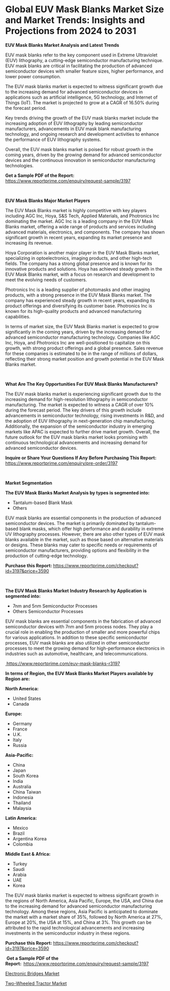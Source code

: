 <p><h1>Global EUV Mask Blanks Market Size and Market Trends: Insights and Projections from 2024 to 2031</h1></p><p><strong>EUV Mask Blanks Market Analysis and Latest Trends</strong></p>
<p><p>EUV mask blanks refer to the key component used in Extreme Ultraviolet (EUV) lithography, a cutting-edge semiconductor manufacturing technique. EUV mask blanks are critical in facilitating the production of advanced semiconductor devices with smaller feature sizes, higher performance, and lower power consumption.</p><p>The EUV mask blanks market is expected to witness significant growth due to the increasing demand for advanced semiconductor devices in applications such as artificial intelligence, 5G technology, and Internet of Things (IoT). The market is projected to grow at a CAGR of 16.50% during the forecast period.</p><p>Key trends driving the growth of the EUV mask blanks market include the increasing adoption of EUV lithography by leading semiconductor manufacturers, advancements in EUV mask blank manufacturing technology, and ongoing research and development activities to enhance the performance of EUV lithography systems.</p><p>Overall, the EUV mask blanks market is poised for robust growth in the coming years, driven by the growing demand for advanced semiconductor devices and the continuous innovation in semiconductor manufacturing technologies.</p></p>
<p><strong>Get a Sample PDF of the Report:&nbsp;</strong> <a href="https://www.reportprime.com/enquiry/request-sample/3197">https://www.reportprime.com/enquiry/request-sample/3197</a></p>
<p>&nbsp;</p>
<p><strong>EUV Mask Blanks Major Market Players</strong></p>
<p><p>The EUV Mask Blanks market is highly competitive with key players including AGC Inc, Hoya, S&S Tech, Applied Materials, and Photronics Inc dominating the market. AGC Inc is a leading company in the EUV Mask Blanks market, offering a wide range of products and services including advanced materials, electronics, and components. The company has shown significant growth in recent years, expanding its market presence and increasing its revenue.</p><p>Hoya Corporation is another major player in the EUV Mask Blanks market, specializing in optoelectronics, imaging products, and other high-tech fields. The company has a strong global presence and is known for its innovative products and solutions. Hoya has achieved steady growth in the EUV Mask Blanks market, with a focus on research and development to meet the evolving needs of customers.</p><p>Photronics Inc is a leading supplier of photomasks and other imaging products, with a strong presence in the EUV Mask Blanks market. The company has experienced steady growth in recent years, expanding its product offerings and diversifying its customer base. Photronics Inc is known for its high-quality products and advanced manufacturing capabilities.</p><p>In terms of market size, the EUV Mask Blanks market is expected to grow significantly in the coming years, driven by the increasing demand for advanced semiconductor manufacturing technology. Companies like AGC Inc, Hoya, and Photronics Inc are well-positioned to capitalize on this growth, with strong product offerings and a global presence. Sales revenue for these companies is estimated to be in the range of millions of dollars, reflecting their strong market position and growth potential in the EUV Mask Blanks market.</p></p>
<p>&nbsp;</p>
<p><strong>What Are The Key Opportunities For EUV Mask Blanks Manufacturers?</strong></p>
<p><p>The EUV mask blanks market is experiencing significant growth due to the increasing demand for high-resolution lithography in semiconductor manufacturing. The market is expected to witness a CAGR of over 10% during the forecast period. The key drivers of this growth include advancements in semiconductor technology, rising investments in R&D, and the adoption of EUV lithography in next-generation chip manufacturing. Additionally, the expansion of the semiconductor industry in emerging markets like APAC is expected to further drive market growth. Overall, the future outlook for the EUV mask blanks market looks promising with continuous technological advancements and increasing demand for advanced semiconductor devices.</p></p>
<p><strong>Inquire or Share Your Questions If Any Before Purchasing This Report:</strong> <a href="https://www.reportprime.com/enquiry/pre-order/3197">https://www.reportprime.com/enquiry/pre-order/3197</a></p>
<p>&nbsp;</p>
<p><strong>Market Segmentation</strong></p>
<p><strong>The EUV Mask Blanks Market Analysis by types is segmented into:</strong></p>
<p><ul><li>Tantalum-based Blank Mask</li><li>Others</li></ul></p>
<p><p>EUV mask blanks are essential components in the production of advanced semiconductor devices. The market is primarily dominated by tantalum-based blank masks, which offer high performance and durability in extreme UV lithography processes. However, there are also other types of EUV mask blanks available in the market, such as those based on alternative materials or designs. These blanks may cater to specific needs or requirements of semiconductor manufacturers, providing options and flexibility in the production of cutting-edge technology.</p></p>
<p><strong>Purchase this Report:&nbsp;</strong><a href="https://www.reportprime.com/checkout?id=3197&price=3590">https://www.reportprime.com/checkout?id=3197&price=3590</a></p>
<p>&nbsp;</p>
<p><strong>The EUV Mask Blanks Market Industry Research by Application is segmented into:</strong></p>
<p><ul><li>7nm and 5nm Semiconductor Processes</li><li>Others Semiconductor Processes</li></ul></p>
<p><p>EUV mask blanks are essential components in the fabrication of advanced semiconductor devices with 7nm and 5nm process nodes. They play a crucial role in enabling the production of smaller and more powerful chips for various applications. In addition to these specific semiconductor processes, EUV mask blanks are also utilized in other semiconductor processes to meet the growing demand for high-performance electronics in industries such as automotive, healthcare, and telecommunications.</p></p>
<p><a href="https://www.reportprime.com/euv-mask-blanks-r3197">&nbsp;https://www.reportprime.com/euv-mask-blanks-r3197</a></p>
<p><strong>In terms of Region, the EUV Mask Blanks Market Players available by Region are:</strong></p>
<p>
    <p> <strong> North America: </strong>
        <ul>
            <li>United States</li>
            <li>Canada</li>
        </ul>
        </p> 
    <p> <strong> Europe: </strong>
        <ul>
            <li>Germany</li>
            <li>France</li>
            <li>U.K.</li>
            <li>Italy</li>
            <li>Russia</li>
        </ul>
        </p> 
    <p> <strong> Asia-Pacific: </strong>
        <ul>
            <li>China</li>
            <li>Japan</li>
            <li>South Korea</li>
            <li>India</li>
            <li>Australia</li>
            <li>China Taiwan</li>
            <li>Indonesia</li>
            <li>Thailand</li>
            <li>Malaysia</li>
        </ul>
        </p> 
    <p> <strong> Latin America: </strong>
        <ul>
            <li>Mexico</li>
            <li>Brazil</li>
            <li>Argentina Korea</li>
            <li>Colombia</li>
        </ul>
        </p> 
    <p> <strong> Middle East & Africa: </strong>
        <ul>
            <li>Turkey</li>
            <li>Saudi</li>
            <li>Arabia</li>
            <li>UAE</li>
            <li>Korea</li>
        </ul>
    </p>
    </p>
<p><p>The EUV mask blanks market is expected to witness significant growth in the regions of North America, Asia Pacific, Europe, the USA, and China due to the increasing demand for advanced semiconductor manufacturing technology. Among these regions, Asia Pacific is anticipated to dominate the market with a market share of 35%, followed by North America at 27%, Europe at 20%, the USA at 15%, and China at 3%. This growth can be attributed to the rapid technological advancements and increasing investments in the semiconductor industry in these regions.</p></p>
<p><strong>Purchase this Report: </strong><a href="https://www.reportprime.com/checkout?id=3197&price=3590">https://www.reportprime.com/checkout?id=3197&price=3590</a></p>
<p>&nbsp;<strong>Get a Sample PDF of the Report:&nbsp;&nbsp;</strong><a href="https://www.reportprime.com/enquiry/request-sample/3197">https://www.reportprime.com/enquiry/request-sample/3197</a></p>
<p><strong></strong></p>
<p><p><a href="https://github.com/faisalayoob601/Market-Research-Report-List-2/blob/main/electronic-bridges-market.md">Electronic Bridges Market</a></p><p><a href="https://issuu.com/reportprime-2/docs/two-wheeled-tractor-market-size-2030.pptx">Two-Wheeled Tractor Market</a></p></p>
